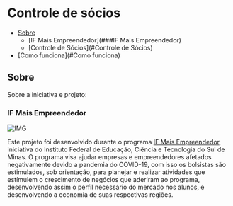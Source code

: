 # Controle de sócios
- [Sobre](#sobre)
  - [IF Mais Empreendedor](###IF Mais Empreendedor)
  - [Controle de Sócios](#Controle de Sócios)
- [Como funciona](#Como funciona)



## Sobre

<p> Sobre a iniciativa e projeto: </p>

### IF Mais Empreendedor

![IMG](/home/kaczyn/Downloads/pequena.jpg)

Este projeto foi desenvolvido durante o programa [IF Mais Empreendedor](https://ifap.edu.br/index.php/mais-noticias/if-mais-empreendedor), iniciativa do Instituto Federal de Educação, Ciência e Tecnologia do Sul de Minas. O programa visa ajudar empresas e empreendedores afetados negativamente devido a pandemia do COVID-19, com isso os bolsistas são estimulados, sob orientação, para planejar e realizar atividades que estímulem o crescimento de negócios que aderiram ao programa, desenvolvendo assim o perfil necessário do mercado nos alunos, e desenvolvendo a economia de suas respectivas regiões.

